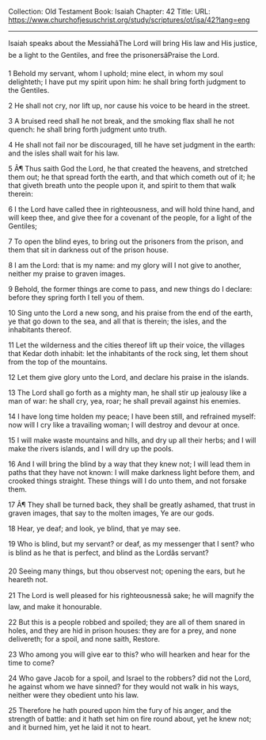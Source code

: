 Collection: Old Testament
Book: Isaiah
Chapter: 42
Title: 
URL: https://www.churchofjesuschrist.org/study/scriptures/ot/isa/42?lang=eng

---

Isaiah speaks about the MessiahâThe Lord will bring His law and His justice, be a light to the Gentiles, and free the prisonersâPraise the Lord.

1 Behold my servant, whom I uphold; mine elect, in whom my soul delighteth; I have put my spirit upon him: he shall bring forth judgment to the Gentiles.

2 He shall not cry, nor lift up, nor cause his voice to be heard in the street.

3 A bruised reed shall he not break, and the smoking flax shall he not quench: he shall bring forth judgment unto truth.

4 He shall not fail nor be discouraged, till he have set judgment in the earth: and the isles shall wait for his law.

5 Â¶ Thus saith God the Lord, he that created the heavens, and stretched them out; he that spread forth the earth, and that which cometh out of it; he that giveth breath unto the people upon it, and spirit to them that walk therein:

6 I the Lord have called thee in righteousness, and will hold thine hand, and will keep thee, and give thee for a covenant of the people, for a light of the Gentiles;

7 To open the blind eyes, to bring out the prisoners from the prison, and them that sit in darkness out of the prison house.

8 I am the Lord: that is my name: and my glory will I not give to another, neither my praise to graven images.

9 Behold, the former things are come to pass, and new things do I declare: before they spring forth I tell you of them.

10 Sing unto the Lord a new song, and his praise from the end of the earth, ye that go down to the sea, and all that is therein; the isles, and the inhabitants thereof.

11 Let the wilderness and the cities thereof lift up their voice, the villages that Kedar doth inhabit: let the inhabitants of the rock sing, let them shout from the top of the mountains.

12 Let them give glory unto the Lord, and declare his praise in the islands.

13 The Lord shall go forth as a mighty man, he shall stir up jealousy like a man of war: he shall cry, yea, roar; he shall prevail against his enemies.

14 I have long time holden my peace; I have been still, and refrained myself: now will I cry like a travailing woman; I will destroy and devour at once.

15 I will make waste mountains and hills, and dry up all their herbs; and I will make the rivers islands, and I will dry up the pools.

16 And I will bring the blind by a way that they knew not; I will lead them in paths that they have not known: I will make darkness light before them, and crooked things straight. These things will I do unto them, and not forsake them.

17 Â¶ They shall be turned back, they shall be greatly ashamed, that trust in graven images, that say to the molten images, Ye are our gods.

18 Hear, ye deaf; and look, ye blind, that ye may see.

19 Who is blind, but my servant? or deaf, as my messenger that I sent? who is blind as he that is perfect, and blind as the Lordâs servant?

20 Seeing many things, but thou observest not; opening the ears, but he heareth not.

21 The Lord is well pleased for his righteousnessâ sake; he will magnify the law, and make it honourable.

22 But this is a people robbed and spoiled; they are all of them snared in holes, and they are hid in prison houses: they are for a prey, and none delivereth; for a spoil, and none saith, Restore.

23 Who among you will give ear to this? who will hearken and hear for the time to come?

24 Who gave Jacob for a spoil, and Israel to the robbers? did not the Lord, he against whom we have sinned? for they would not walk in his ways, neither were they obedient unto his law.

25 Therefore he hath poured upon him the fury of his anger, and the strength of battle: and it hath set him on fire round about, yet he knew not; and it burned him, yet he laid it not to heart.
